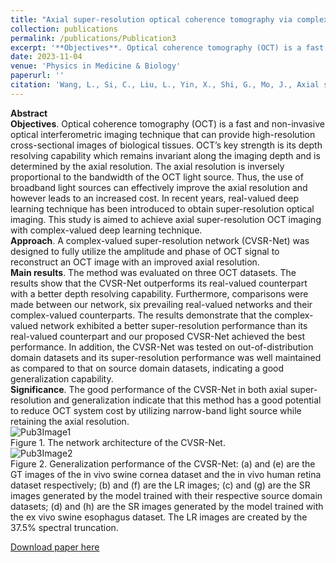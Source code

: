```yaml
---
title: "Axial super-resolution optical coherence tomography via complex-valued network"
collection: publications
permalink: /publications/Publication3
excerpt: '**Objectives**. Optical coherence tomography (OCT) is a fast and non-invasive optical interferometric imaging technique that can provide high-resolution cross-sectional images of biological tissues. OCT’s key strength is its depth resolving capability which remains invariant along the imaging depth and is determined by the axial resolution. The axial resolution is inversely proportional to the bandwidth of the OCT light source. Thus, the use of broadband light sources can effectively improve the axial resolution and however leads to an increased cost. In recent years, real-valued deep learning technique has been introduced to obtain super-resolution optical imaging. This study is aimed to achieve axial super-resolution OCT imaging with complex-valued deep learning technique. **Approach**. A complex-valued super-resolution network (CVSR-Net) was designed to fully utilize the amplitude and phase of OCT signal to reconstruct an OCT image with an improved axial resolution. **Main results**. The method was evaluated on three OCT datasets. The results show that the CVSR-Net outperforms its real-valued counterpart with a better depth resolving capability. Furthermore, comparisons were made between our network, six prevailing real-valued networks and their complex-valued counterparts. The results demonstrate that the complex-valued network exhibited a better super-resolution performance than its real-valued counterpart and our proposed CVSR-Net achieved the best performance. In addition, the CVSR-Net was tested on out-of-distribution domain datasets and its super-resolution performance was well maintained as compared to that on source domain datasets, indicating a good generalization capability. **Significance**. The good performance of the CVSR-Net in both axial super-resolution and generalization indicate that this method has a good potential to reduce OCT system cost by utilizing narrow-band light source while retaining the axial resolution.'
date: 2023-11-04
venue: 'Physics in Medicine & Biology'
paperurl: ''
citation: 'Wang, L., Si, C., Liu, L., Yin, X., Shi, G., Mo, J., Axial super-resolution optical coherence tomography via complex-valued network. Physics in Medicine & Biology. 2023. https://doi.org/10.1088/1361-6560/ad0997'
---
```


**Abstract**  
**Objectives**. Optical coherence tomography (OCT) is a fast and non-invasive optical interferometric imaging technique that can provide high-resolution cross-sectional images of biological tissues. OCT’s key strength is its depth resolving capability which remains invariant along the imaging depth and is determined by the axial resolution. The axial resolution is inversely proportional to the bandwidth of the OCT light source. Thus, the use of broadband light sources can effectively improve the axial resolution and however leads to an increased cost. In recent years, real-valued deep learning technique has been introduced to obtain super-resolution optical imaging. This study is aimed to achieve axial super-resolution OCT imaging with complex-valued deep learning technique.  
**Approach**. A complex-valued super-resolution network (CVSR-Net) was designed to fully utilize the amplitude and phase of OCT signal to reconstruct an OCT image with an improved axial resolution.  
**Main results**. The method was evaluated on three OCT datasets. The results show that the CVSR-Net outperforms its real-valued counterpart with a better depth resolving capability. Furthermore, comparisons were made between our network, six prevailing real-valued networks and their complex-valued counterparts. The results demonstrate that the complex-valued network exhibited a better super-resolution performance than its real-valued counterpart and our proposed CVSR-Net achieved the best performance. In addition, the CVSR-Net was tested on out-of-distribution domain datasets and its super-resolution performance was well maintained as compared to that on source domain datasets, indicating a good generalization capability.  
**Significance**. The good performance of the CVSR-Net in both axial super-resolution and generalization indicate that this method has a good potential to reduce OCT system cost by utilizing narrow-band light source while retaining the axial resolution.  
![Pub3Image1](http://Lingyun-Wang.github.io/images/Pub3Img1.png)  
Figure 1. The network architecture of the CVSR-Net.  
![Pub3Image2](http://Lingyun-Wang.github.io/images/Pub3Img2.png)  
Figure 2. Generalization performance of the CVSR-Net: (a) and (e) are the GT images of the in vivo swine cornea dataset and the in vivo human retina dataset respectively; (b) and (f) are the LR images; (c) and (g) are the SR images generated by the model trained with their respective source domain datasets; (d) and (h) are the SR images generated by the model trained with the ex vivo swine esophagus dataset. The LR images are created by the 37.5% spectral truncation.

[Download paper here](http://Lingyun-Wang.github.io/files/paper3.pdf)
